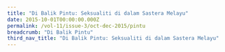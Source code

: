 ```yaml
---
title: "Di Balik Pintu: Seksualiti di dalam Sastera Melayu"
date: 2015-10-01T00:00:00.000Z
permalink: /vol-11/issue-3/oct-dec-2015/pintu
breadcrumb: "Di Balik Pintu"
third_nav_title: "Di Balik Pintu: Seksualiti di dalam Sastera Melayu"
---
```


<style>
table { 
	background-color: #fef0c3;
	}
.infobox { 
  padding: 20px;
  margin: 20px;
  background: #fef0c3
}
</style>